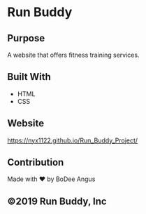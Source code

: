 # Run Buddy

## Purpose
A website that offers fitness training services.

## Built With
* HTML
* CSS

## Website
https://nyx1122.github.io/Run_Buddy_Project/

## Contribution
Made with ❤️ by BoDee Angus

## ©️2019 Run Buddy, Inc
